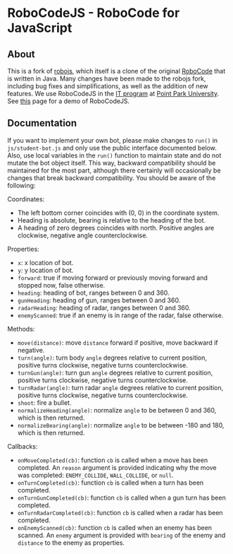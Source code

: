 # RoboCodeJS - RoboCode for JavaScript

## About
This is a fork of [robojs](https://github.com/gumuz/robojs), which itself is a clone of the original [RoboCode](http://robocode.sourceforge.net/) that is written in Java. Many changes have been made to the robojs fork, including bug fixes and simplifications, as well as the addition of new features. We use RoboCodeJS in the [IT program](https://it.pointpark.edu/) at [Point Park University](http://www.pointpark.edu/). See [this](http://mvoortman.it.pointpark.edu/robocodejs/) page for a demo of RoboCodeJS.

## Documentation
If you want to implement your own bot, please make changes to `run()` in `js/student-bot.js` and only use the public interface documented below. Also, use local variables in the `run()` function to maintain state and do not mutate the bot object itself. This way, backward compatibility should be maintained for the most part, although there certainly will occasionally be changes that break backward compatibility. You should be aware of the following:

Coordinates:
* The left bottom corner coincides with (0, 0) in the coordinate system.
* Heading is absolute, bearing is relative to the heading of the bot.
* A heading of zero degrees coincides with north. Positive angles are clockwise, negative angle counterclockwise.

Properties:
* `x`: x location of bot.
* `y`: y location of bot.
* `forward`: true if moving forward or previously moving forward and stopped now, false otherwise.
* `heading`: heading of bot, ranges between 0 and 360.
* `gunHeading`: heading of gun, ranges between 0 and 360.
* `radarHeading`: heading of radar, ranges between 0 and 360.
* `enemyScanned`: true if an enemy is in range of the radar, false otherwise.

Methods:
* `move(distance)`: move `distance` forward if positive, move backward if negative.
* `turn(angle)`: turn body `angle` degrees relative to current position, positive turns clockwise, negative turns counterclockwise.
* `turnGun(angle)`: turn gun `angle` degrees relative to current position, positive turns clockwise, negative turns counterclockwise.
* `turnRadar(angle)`: turn radar `angle` degrees relative to current position, positive turns clockwise, negative turns counterclockwise.
* `shoot`: fire a bullet.
* `normalizeHeading(angle)`: normalize `angle` to be between 0 and 360, which is then returned.
* `normalizeBearing(angle)`: normalize `angle` to be between -180 and 180, which is then returned.

Callbacks:
* `onMoveCompleted(cb)`: function `cb` is called when a move has been completed. An `reason` argument is provided indicating why the move was completed: `ENEMY_COLLIDE`, `WALL_COLLIDE`, or `null`.
* `onTurnCompleted(cb)`: function `cb` is called when a turn has been completed.
* `onTurnGunCompleted(cb)`: function `cb` is called when a gun turn has been completed.
* `onTurnRadarCompleted(cb)`: function `cb` is called when a radar has been completed.
* `onEnemyScanned(cb)`: function `cb` is called when an enemy has been scanned. An `enemy` argument is provided with `bearing` of the enemy and `distance` to the enemy as properties.
